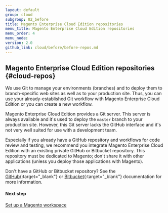 ```yaml
---
layout: default
group: cloud
subgroup: 02_before
title: Magento Enterprise Cloud Edition repositories
menu_title: Magento Enterprise Cloud Edition repositories
menu_order: 4
menu_node: 
version: 2.0
github_link: cloud/before/before-repos.md
---
```


## Magento Enterprise Cloud Edition repositories {#cloud-repos}
We use Git to manage your environments (branches) and to deploy them to branch-specific web sites as well as to your production site. Thus, you can use your already-established Git workflow with Magento Enterprise Cloud Edition or you can create a new workflow.

Magento Enterprise Cloud Edition provides a Git server. This server is always available and it's used to deploy the `master` branch to your production site. However, this Git server lacks the GitHub interface and it's not very well suited for use with a development team.

Especially if you already have a GitHub repository and workflows for code review and testing, we recommend you integrate Magento Enterprise Cloud Edition with an existing private GitHub or Bitbucket repository. This repository must be dedicated to Magento; don't share it with other applications (unless you deploy those applications with Magento).

Don't have a GitHub or Bitbucket repository? See the [GitHub](https://help.github.com/articles/create-a-repo){:target="_blank"} or [Bitbucket](https://confluence.atlassian.com/bitbucket/create-a-git-repository-759857290.html){:target="_blank"} documentation for more information.

#### Next step
[Set up a Magento workspace]({{page.baseurl}}cloud/before/before-workspace.html)


